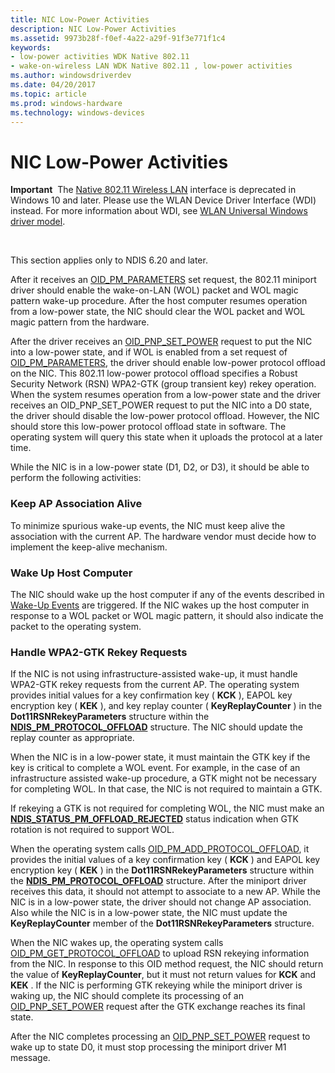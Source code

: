 ```yaml
---
title: NIC Low-Power Activities
description: NIC Low-Power Activities
ms.assetid: 9973b28f-f0ef-4a22-a29f-91f3e771f1c4
keywords:
- low-power activities WDK Native 802.11
- wake-on-wireless LAN WDK Native 802.11 , low-power activities
ms.author: windowsdriverdev
ms.date: 04/20/2017
ms.topic: article
ms.prod: windows-hardware
ms.technology: windows-devices
---
```


# NIC Low-Power Activities


**Important**  The [Native 802.11 Wireless LAN](native-802-11-wireless-lan4.md) interface is deprecated in Windows 10 and later. Please use the WLAN Device Driver Interface (WDI) instead. For more information about WDI, see [WLAN Universal Windows driver model](wifi-universal-driver-model.md).

 

This section applies only to NDIS 6.20 and later.

After it receives an [OID\_PM\_PARAMETERS](https://msdn.microsoft.com/library/windows/hardware/ff569768) set request, the 802.11 miniport driver should enable the wake-on-LAN (WOL) packet and WOL magic pattern wake-up procedure. After the host computer resumes operation from a low-power state, the NIC should clear the WOL packet and WOL magic pattern from the hardware.

After the driver receives an [OID\_PNP\_SET\_POWER](https://msdn.microsoft.com/library/windows/hardware/ff569780) request to put the NIC into a low-power state, and if WOL is enabled from a set request of [OID\_PM\_PARAMETERS](https://msdn.microsoft.com/library/windows/hardware/ff569768), the driver should enable low-power protocol offload on the NIC. This 802.11 low-power protocol offload specifies a Robust Security Network (RSN) WPA2-GTK (group transient key) rekey operation. When the system resumes operation from a low-power state and the driver receives an OID\_PNP\_SET\_POWER request to put the NIC into a D0 state, the driver should disable the low-power protocol offload. However, the NIC should store this low-power protocol offload state in software. The operating system will query this state when it uploads the protocol at a later time.

While the NIC is in a low-power state (D1, D2, or D3), it should be able to perform the following activities:

### Keep AP Association Alive

To minimize spurious wake-up events, the NIC must keep alive the association with the current AP. The hardware vendor must decide how to implement the keep-alive mechanism.

### Wake Up Host Computer

The NIC should wake up the host computer if any of the events described in [Wake-Up Events](wake-up-events.md) are triggered. If the NIC wakes up the host computer in response to a WOL packet or WOL magic pattern, it should also indicate the packet to the operating system.

### Handle WPA2-GTK Rekey Requests

If the NIC is not using infrastructure-assisted wake-up, it must handle WPA2-GTK rekey requests from the current AP. The operating system provides initial values for a key confirmation key ( **KCK** ), EAPOL key encryption key ( **KEK** ), and key replay counter ( **KeyReplayCounter** ) in the **Dot11RSNRekeyParameters** structure within the [**NDIS\_PM\_PROTOCOL\_OFFLOAD**](https://msdn.microsoft.com/library/windows/hardware/ff566760) structure. The NIC should update the replay counter as appropriate.

When the NIC is in a low-power state, it must maintain the GTK key if the key is critical to complete a WOL event. For example, in the case of an infrastructure assisted wake-up procedure, a GTK might not be necessary for completing WOL. In that case, the NIC is not required to maintain a GTK.

If rekeying a GTK is not required for completing WOL, the NIC must make an [**NDIS\_STATUS\_PM\_OFFLOAD\_REJECTED**](https://msdn.microsoft.com/library/windows/hardware/ff567412) status indication when GTK rotation is not required to support WOL.

When the operating system calls [OID\_PM\_ADD\_PROTOCOL\_OFFLOAD](https://msdn.microsoft.com/library/windows/hardware/ff569763), it provides the initial values of a key confirmation key ( **KCK** ) and EAPOL key encryption key ( **KEK** ) in the **Dot11RSNRekeyParameters** structure within the [**NDIS\_PM\_PROTOCOL\_OFFLOAD**](https://msdn.microsoft.com/library/windows/hardware/ff566760) structure. After the miniport driver receives this data, it should not attempt to associate to a new AP. While the NIC is in a low-power state, the driver should not change AP association. Also while the NIC is in a low-power state, the NIC must update the **KeyReplayCounter** member of the **Dot11RSNRekeyParameters** structure.

When the NIC wakes up, the operating system calls [OID\_PM\_GET\_PROTOCOL\_OFFLOAD](https://msdn.microsoft.com/library/windows/hardware/ff569766) to upload RSN rekeying information from the NIC. In response to this OID method request, the NIC should return the value of **KeyReplayCounter**, but it must not return values for **KCK** and **KEK** . If the NIC is performing GTK rekeying while the miniport driver is waking up, the NIC should complete its processing of an [OID\_PNP\_SET\_POWER](https://msdn.microsoft.com/library/windows/hardware/ff569780) request after the GTK exchange reaches its final state.

After the NIC completes processing an [OID\_PNP\_SET\_POWER](https://msdn.microsoft.com/library/windows/hardware/ff569780) request to wake up to state D0, it must stop processing the miniport driver M1 message.

 

 





